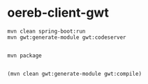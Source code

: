 # oereb-client-gwt

```
mvn clean spring-boot:run
mvn gwt:generate-module gwt:codeserver


mvn package


(mvn clean gwt:generate-module gwt:compile)
```
